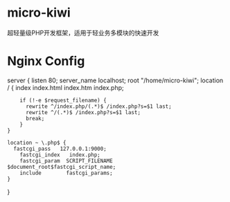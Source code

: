 # micro-kiwi
超轻量级PHP开发框架，适用于轻业务多模块的快速开发

# Nginx Config

server {
    listen      80;
    server_name    localhost;
    root  "/home/micro-kiwi";
    location / {
        index  index.html index.htm index.php;
  
        if (!-e $request_filename) {
          rewrite ^/index.php/(.*)$ /index.php?s=$1 last;
          rewrite ^/(.*)$ /index.php?s=$1 last;
          break;
        }
    }
    
    location ~ \.php$ {
      fastcgi_pass   127.0.0.1:9000;
        fastcgi_index   index.php;
        fastcgi_param  SCRIPT_FILENAME  $document_root$fastcgi_script_name;
        include        fastcgi_params;
    }
}
